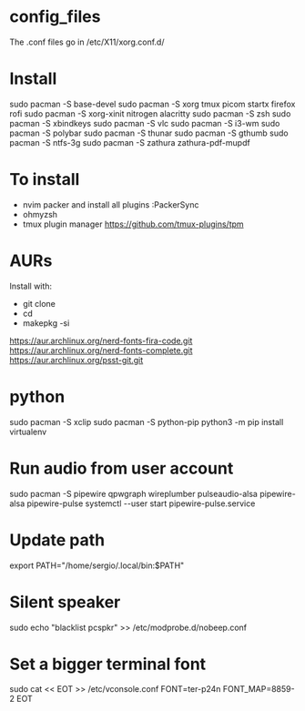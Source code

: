 # config_files
The .conf files go in /etc/X11/xorg.conf.d/

# Install
sudo pacman -S base-devel
sudo pacman -S xorg tmux picom startx firefox rofi
sudo pacman -S xorg-xinit nitrogen alacritty
sudo pacman -S zsh
sudo pacman -S xbindkeys
sudo pacman -S vlc
sudo pacman -S i3-wm
sudo pacman -S polybar
sudo pacman -S thunar
sudo pacman -S gthumb
sudo pacman -S ntfs-3g
sudo pacman -S zathura zathura-pdf-mupdf 

# To install
- nvim packer and install all plugins :PackerSync
- ohmyzsh
- tmux plugin manager https://github.com/tmux-plugins/tpm


# AURs
Install with:
- git clone
- cd
- makepkg -si

https://aur.archlinux.org/nerd-fonts-fira-code.git
https://aur.archlinux.org/nerd-fonts-complete.git
https://aur.archlinux.org/psst-git.git

# python
sudo pacman -S xclip
sudo pacman -S python-pip
python3 -m pip install virtualenv

# Run audio from user account
sudo pacman -S pipewire qpwgraph wireplumber pulseaudio-alsa pipewire-alsa pipewire-pulse
systemctl --user start pipewire-pulse.service

# Update path
export PATH="/home/sergio/.local/bin:$PATH"

# Silent speaker
sudo echo "blacklist pcspkr" >> /etc/modprobe.d/nobeep.conf

# Set a bigger terminal font
sudo cat << EOT >> /etc/vconsole.conf
FONT=ter-p24n
FONT_MAP=8859-2
EOT
